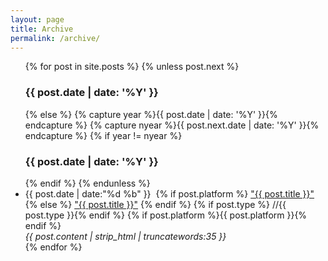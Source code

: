 ```yaml
---
layout: page
title: Archive
permalink: /archive/
---
```


<ul class="archive">
  {% for post in site.posts %}
    {% unless post.next %}
      <h3 class="mono">{{ post.date | date: '%Y' }}</h3>
    {% else %}
      {% capture year %}{{ post.date | date: '%Y' }}{% endcapture %}
      {% capture nyear %}{{ post.next.date | date: '%Y' }}{% endcapture %}
      {% if year != nyear %}
        <h3 class="mono">{{ post.date | date: '%Y' }}</h3>
      {% endif %}
    {% endunless %}
    <li>
      <span class="mono">{{ post.date | date:"%d&nbsp;%b" }}</span>&nbsp;
      {% if post.platform %}
        <a href="{{ post.exturl }}">"{{ post.title }}"</a>
      {% else %}
        <a href="{{ post.url }}">"{{ post.title }}"</a>
      {% endif %}
      {% if post.type %}<span class="grey"> //{{ post.type }}</span>{% endif %}
      {% if post.platform %}<span class="grey">{{ post.platform }}</span>{% endif %}
      <br>
      <em>{{ post.content | strip_html | truncatewords:35 }}</em>
    </li>
  {% endfor %}
</ul>
